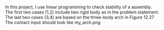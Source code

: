 In this project, I use linear programming to check stability of a assembly.
The first two cases (1,2) include two rigid body as in the problem statement.
The last two cases (3,4) are based on the three-body arch in Figure 12.27
The contact input should look like my_arch.png